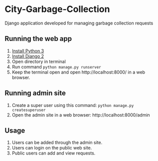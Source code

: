 # City-Garbage-Collection
Django application developed for managing garbage collection requests

## Running the web app
1. [Install Python 3](https://www.python.org/downloads/)
2. [Install Django 2](https://docs.djangoproject.com/en/2.0/topics/install/)
3. Open directory in terminal
4. Run command `python manage.py runserver`
5. Keep the terminal open and open http://localhost:8000/ in a web browser.

## Running admin site
1. Create a super user using this command: `python manage.py createsuperuser`
2. Open the admin site in a web browser: http://localhost:8000/admin

## Usage
1. Users can be added through the admin site.
2. Users can login on the public web site.
3. Public users can add and view requests.
